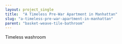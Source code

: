 ```yaml
---
layout: project_single
title:  "A Timeless Pre-War Apartment in Manhattan"
slug: "a-timeless-pre-war-apartment-in-manhattan"
parent: "basket-weave-tile-bathroom"
---
```

Timeless washroom